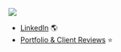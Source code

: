 ![](https://media.giphy.com/media/kfFLq6u4hEFpT0Y2DU/giphy.gif)

- [LinkedIn](https://www.linkedin.com/in/khavnguyen/) 🌎  
- [Portfolio & Client Reviews](https://twitter.com/i/events/1187846378233294848) ⭐️ 
